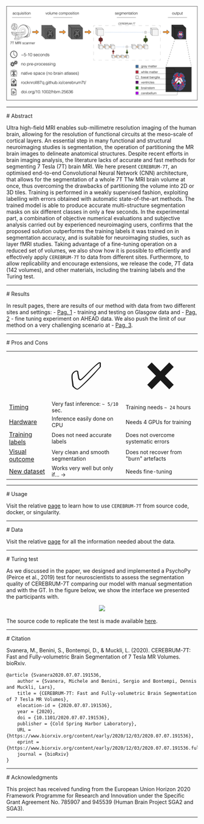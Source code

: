 
<p align="center">
<img src="./misc/graphical_abstract.png" width="800" />  
</p>


<hr>
# Abstract

Ultra high-field MRI enables sub-millimetre resolution imaging of the human brain, allowing for the resolution of functional circuits at the meso-scale of cortical layers.
An essential step in many functional and structural neuroimaging studies is segmentation, the operation of partitioning the MR brain images to delineate anatomical structures.
Despite recent efforts in brain imaging analysis, the literature lacks of accurate and fast methods for segmenting 7 Tesla (7T) brain MRI.
We here present `CEREBRUM-7T`, an optimised end-to-end Convolutional Neural Network (CNN) architecture, that allows for the segmentation of a whole 7T T1w MRI brain volume at once, thus overcoming the drawbacks of partitioning the volume into 2D or 3D tiles. 
Training is performed in a weakly supervised fashion, exploiting labelling with errors obtained with automatic state-of-the-art methods. 
The trained model is able to produce accurate multi-structure segmentation masks on six different classes in only a few seconds. 
In the experimental part, a combination of objective numerical evaluations and subjective analysis carried out by experienced neuroimaging users, confirms that the proposed solution outperforms the training labels it was trained on in segmentation accuracy, and is suitable for neuroimaging studies, such as layer fMRI studies. 
Taking advantage of a fine-tuning operation on a reduced set of volumes, we also show how it is possible to efficiently and effectively apply `CEREBRUM-7T` to data from different sites.
Furthermore, to allow replicability and encourage extensions, we release the code, 7T data (142 volumes), and other materials, including the training labels and the Turing test.

<hr>
# Results

<!--
<p align="center">
<img src="https://media.giphy.com/media/3o7btQ0NH6Kl8CxCfK/giphy.gif" height="300" />  
</p> -->

In result pages, there are results of our method with data from two different sites and settings: - <a href="https://rocknroll87q.github.io/cerebrum7t/results_glasgow">Pag. 1</a> - training and testing on Glasgow data and - <a href="https://rocknroll87q.github.io/cerebrum7t/results_ahead">Pag. 2</a> - fine tuning experiment on AHEAD data.
We also push the limit of our method on a very challenging scenario at - <a href="https://rocknroll87q.github.io/cerebrum7t/results_Schneider19">Pag. 3</a>.


<hr>
# Pros and Cons

<table align="center" width="80%">
 <tr>
    <td><b style="font-size:30px"></b></td>
    <td><center><span style='font-size:100px;'>&#9989;</span></center></td>
    <td><center><span style='font-size:100px;'>&#10060;</span></center></td>
 </tr>
 <tr>
    <td><u style="font-size:16px">Timing</u></td>
    <td>Very fast inference: <code>~ 5/10</code> sec.</td>
    <td>Training needs <code>~ 24</code> hours</td>
 </tr>
 <tr>
    <td><u style="font-size:16px">Hardware</u></td>
    <td>Inference easily done on CPU</td>
    <td>Needs 4 GPUs for training</td>
 </tr>
 <tr>
    <td><u style="font-size:16px">Training labels</u></td>
    <td>Does not need accurate labels</td>
    <td>Does not overcome systematic errors</td>
 </tr>
 <tr>
    <td><u style="font-size:16px">Visual outcome</u></td>
    <td>Very clean and smooth segmentation</td>
    <td>Does not recover from "burn" artefacts</td>
 </tr>
 <tr>
    <td><u style="font-size:16px">New dataset</u></td>
    <td>Works very well but only if... &#8594;</td>
    <td>Needs fine-tuning</td>
 </tr>
 
</table>

<hr>
# Usage

Visit the relative [page](https://rocknroll87q.github.io/cerebrum7t/usage) to learn how to use `CEREBRUM-7T` from source code, docker, or singularity.

<hr>
# Data

Visit the relative [page](https://rocknroll87q.github.io/cerebrum7t/data) for all the information needed about the data.

<hr>
# Turing test

As we discussed in the paper, we designed and implemented a PsychoPy (Peirce et al., 2019) test for neuroscientists to assess the segmentation quality of CEREBRUM-7T comparing our model with manual segmentation and with the GT. In the figure below, we show the interface we presented the participants with.

<p align="center">
<img src="./misc/behavioural.png" width="600" />  
</p>

The source code to replicate the test is made available [here](https://github.com/rockNroll87q/segmentation_survey).

<hr>
# Citation

Svanera, M., Benini, S., Bontempi, D., & Muckli, L. (2020). CEREBRUM-7T: Fast and Fully-volumetric Brain Segmentation of 7 Tesla MR Volumes. bioRxiv.

```
@article {Svanera2020.07.07.191536,
	author = {Svanera, Michele and Benini, Sergio and Bontempi, Dennis and Muckli, Lars},
	title = {CEREBRUM-7T: Fast and Fully-volumetric Brain Segmentation of 7 Tesla MR Volumes},
	elocation-id = {2020.07.07.191536},
	year = {2020},
	doi = {10.1101/2020.07.07.191536},
	publisher = {Cold Spring Harbor Laboratory},
	URL = {https://www.biorxiv.org/content/early/2020/12/03/2020.07.07.191536},
	eprint = {https://www.biorxiv.org/content/early/2020/12/03/2020.07.07.191536.full.pdf},
	journal = {bioRxiv}
}
```

<hr>
# Acknowledgments

This project has received funding from the European Union Horizon 2020 Framework Programme for Research and Innovation under the Specific Grant Agreement No. 785907 and 945539 (Human Brain Project SGA2 and SGA3).


<hr>

